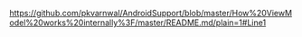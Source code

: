 https://github.com/pkvarnwal/AndroidSupport/blob/master/How%20ViewModel%20works%20internally%3F/master/README.md/plain=1#Line1

